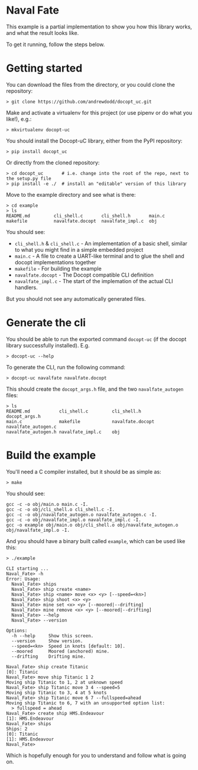 # Naval Fate

This example is a partial implementation to show you how this library works, and what the result looks like.

To get it running, follow the steps below.

# Getting started

You can download the files from the directory, or you could clone the repository:

    > git clone https://github.com/andrewdodd/docopt_uc.git
    
Make and activate a virtualenv for this project (or use pipenv or do what you like!), e.g.:

    > mkvirtualenv docopt-uc    
    
You should install the Docopt-uC library, either from the PyPI repository:

    > pip install docopt_uc
    
Or directly from the cloned repository:

    > cd docopt_uc       # i.e. change into the root of the repo, next to the setup.py file
    > pip install -e ./  # install an "editable" version of this library
    
    
Move to the example directory and see what is there:

    > cd example
    > ls
    README.md         cli_shell.c       cli_shell.h       main.c
    makefile          navalfate.docopt  navalfate_impl.c  obj

You should see:

 - `cli_shell.h` & `cli_shell.c` - An implementation of a basic shell, similar to what you might find in a simple embedded project
 - `main.c` - A file to create a UART-like terminal and to glue the shell and docopt implementations together
 - `makefile` - For building the example
 - `navalfate.docopt` - The Docopt compatible CLI definition
 - `navalfate_impl.c` - The start of the implemation of the actual CLI handlers.

 But you should not see any automatically generated files.

# Generate the cli

You should be able to run the exported command `docopt-uc` (if the docopt library successfully installed). E.g. 

    > docopt-uc --help
    
To generate the CLI, run the following command:

    > docopt-uc navalfate navalfate.docopt
    
This should create the `docopt_args.h` file, and the two `navalfate_autogen` files:

    > ls
    README.md           cli_shell.c         cli_shell.h         docopt_args.h
    main.c              makefile            navalfate.docopt    navalfate_autogen.c
    navalfate_autogen.h navalfate_impl.c    obj
    
# Build the example

You'll need a C compiler installed, but it should be as simple as:

    > make
    
You should see:

    gcc -c -o obj/main.o main.c -I.
    gcc -c -o obj/cli_shell.o cli_shell.c -I.
    gcc -c -o obj/navalfate_autogen.o navalfate_autogen.c -I.
    gcc -c -o obj/navalfate_impl.o navalfate_impl.c -I.
    gcc -o example obj/main.o obj/cli_shell.o obj/navalfate_autogen.o obj/navalfate_impl.o -I.
    
And you should have a binary built called `example`, which can be used like this:

    > ./example

    CLI starting ...
    Naval_Fate> -h
    Error: Usage:
      Naval_Fate> ships
      Naval_Fate> ship create <name>
      Naval_Fate> ship <name> move <x> <y> [--speed=<kn>]
      Naval_Fate> ship shoot <x> <y>
      Naval_Fate> mine set <x> <y> [--moored|--drifting]
      Naval_Fate> mine remove <x> <y> [--moored|--drifting]
      Naval_Fate> --help
      Naval_Fate> --version
    
    Options:
      -h --help     Show this screen.
      --version     Show version.
      --speed=<kn>  Speed in knots [default: 10].
      --moored      Moored (anchored) mine.
      --drifting    Drifting mine.
    
    Naval_Fate> ship create Titanic
    [0]: Titanic
    Naval_Fate> move ship Titanic 1 2
    Moving ship Titanic to 1, 2 at unknown speed
    Naval_Fate> ship Titanic move 3 4 --speed=5
    Moving ship Titanic to 3, 4 at 5 knots
    Naval_Fate> ship Titanic move 6 7 --fullspeed=ahead
    Moving ship Titanic to 6, 7 with an unsupported option list:
      > fullspeed = ahead
    Naval_Fate> create ship HMS.Endeavour
    [1]: HMS.Endeavour
    Naval_Fate> ships
    Ships: 2
    [0]: Titanic
    [1]: HMS.Endeavour
    Naval_Fate>
    
Which is hopefully enough for you to understand and follow what is going on.
